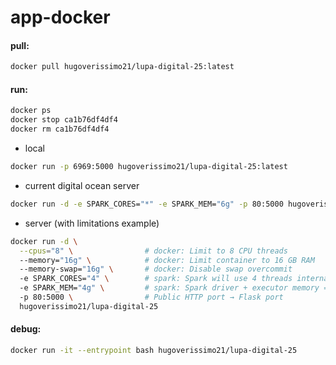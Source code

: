 # app-docker

#### pull:

```bash
docker pull hugoverissimo21/lupa-digital-25:latest
```

#### run:

```bash
docker ps
docker stop ca1b76df4df4
docker rm ca1b76df4df4
```

- local
```bash
docker run -p 6969:5000 hugoverissimo21/lupa-digital-25:latest
```

- current digital ocean server
```bash
docker run -d -e SPARK_CORES="*" -e SPARK_MEM="6g" -p 80:5000 hugoverissimo21/lupa-digital-25:latest
```

- server (with limitations example)
```bash
docker run -d \
  --cpus="8" \                # docker: Limit to 8 CPU threads
  --memory="16g" \            # docker: Limit container to 16 GB RAM
  --memory-swap="16g" \       # docker: Disable swap overcommit
  -e SPARK_CORES="4" \        # spark: Spark will use 4 threads internally
  -e SPARK_MEM="4g" \         # spark: Spark driver + executor memory = 4 GB
  -p 80:5000 \                # Public HTTP port → Flask port
  hugoverissimo21/lupa-digital-25
```

#### debug:

```bash
docker run -it --entrypoint bash hugoverissimo21/lupa-digital-25
```
